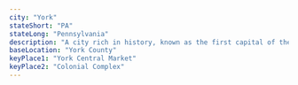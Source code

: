 ```yaml
---
city: "York"
stateShort: "PA"
stateLong: "Pennsylvania"
description: "A city rich in history, known as the first capital of the United States."
baseLocation: "York County"
keyPlace1: "York Central Market"
keyPlace2: "Colonial Complex"
---
```

